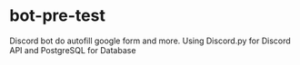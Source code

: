 # bot-pre-test

Discord bot do autofill google form and more.
Using Discord.py for Discord API and PostgreSQL for Database
